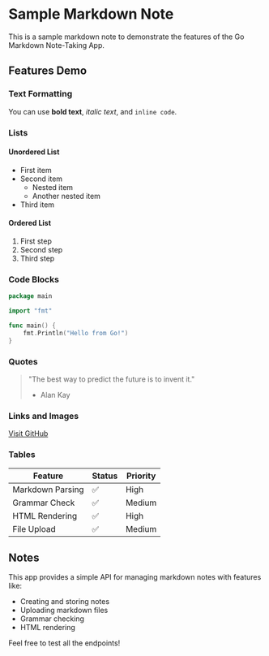 # Sample Markdown Note

This is a sample markdown note to demonstrate the features of the Go Markdown Note-Taking App.

## Features Demo

### Text Formatting

You can use **bold text**, *italic text*, and `inline code`.

### Lists

#### Unordered List
- First item
- Second item
  - Nested item
  - Another nested item
- Third item

#### Ordered List
1. First step
2. Second step
3. Third step

### Code Blocks

```go
package main

import "fmt"

func main() {
    fmt.Println("Hello from Go!")
}
```

### Quotes

> "The best way to predict the future is to invent it."
> - Alan Kay

### Links and Images

[Visit GitHub](https://github.com)

### Tables

| Feature | Status | Priority |
|---------|--------|----------|
| Markdown Parsing | ✅ | High |
| Grammar Check | ✅ | Medium |
| HTML Rendering | ✅ | High |
| File Upload | ✅ | Medium |

## Notes

This app provides a simple API for managing markdown notes with features like:
- Creating and storing notes
- Uploading markdown files
- Grammar checking
- HTML rendering

Feel free to test all the endpoints!
